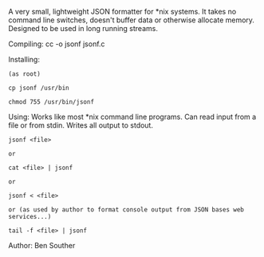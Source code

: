A very small, lightweight JSON formatter for *nix systems.
It takes no command line switches, doesn't buffer data or otherwise allocate memory.
Designed to be used in long running streams.



Compiling:
    cc -o jsonf jsonf.c

Installing:

    (as root)
    
    cp jsonf /usr/bin
    
    chmod 755 /usr/bin/jsonf

Using:
    Works like most *nix command line programs.
    Can read input from a file or from stdin.
    Writes all output to stdout.

    jsonf <file>

    or

    cat <file> | jsonf

    or 
 
    jsonf < <file>

    or (as used by author to format console output from JSON bases web services...)
  
    tail -f <file> | jsonf
    
    

Author: Ben Souther
